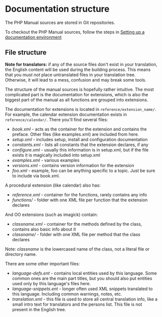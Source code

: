 # Documentation structure

The PHP Manual sources are stored in Git repositories.

To checkout the PHP Manual sources, follow the steps in [Setting up a documentation environment](local-setup.md)

## File structure
**Note for translators:** if any of the source files don't exist in your translation, the English content will be used
during the building process. This means that you *must not* place untranslated files in your translation tree. Otherwise,
it will lead to a mess, confusion and may break some tools.

The structure of the manual sources is hopefully rather intuitive. The most
complicated part is the documentation for extensions, which is also the biggest
part of the manual as all functions are grouped into extensions.

The documentation for extensions is located in `reference/extension_name/`.  For example,
the calendar extension documentation exists in  `reference/calendar/`. There you'll find several files:
- *book.xml* - acts as the container for the extension and contains the preface. Other files (like examples.xml)
are included from here.
- *setup.xml* - includes setup, install and configuration documentation
- *constants.xml* - lists all constants that the extension declares, if any
- *configure.xml* - usually this information is in setup.xml, but if the file exists it is magically
included into setup.xml
- *examples.xml* - various examples
- *versions.xml* - contains version information for the extension
- *foo.xml* - example, foo can be anything specific to a topic. Just be sure to include via book.xml.

A procedural extension (like calendar) also has:
- *reference.xml* - container for the functions, rarely contains any info
- *functions/* - folder with one XML file per function that the extension declares

And OO extensions (such as imagick) contain:
- *classname.xml* - container for the methods defined by the class, contains also basic info about it
- *classname/* - folder with one XML file per method that the class declares

Note: *classname* is the lowercased name of the class, not a literal file or directory name.

There are some other important files:
- *language-defs.ent* - contains local entities used by this language. Some common ones are
  the main part titles, but you should also put entities used only by this language's files here.
- *language-snippets.ent* - longer often used XML snippets translated to this language.
  Including common warnings, notes, etc.
- *translation.xml* - this file is used to store all central translation info, like a small
  intro text for translators and the persons list. This file is not present in the English tree.
